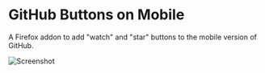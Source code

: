 # GitHub Buttons on Mobile
A Firefox addon to add "watch" and "star" buttons to the mobile version of GitHub.

![Screenshot](https://addons.cdn.mozilla.net/user-media/previews/full/206/206196.png?modified=1532795185)

